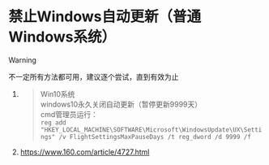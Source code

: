 # 禁止Windows自动更新（普通Windows系统）
> [!WARNING]
> 不一定所有方法都可用，建议逐个尝试，直到有效为止

1.
   > Win10系统  
   > windows10永久关闭自动更新（暂停更新9999天）  
   > cmd管理员运行：  
   > `reg add "HKEY_LOCAL_MACHINE\SOFTWARE\Microsoft\WindowsUpdate\UX\Settings" /v FlightSettingsMaxPauseDays /t reg_dword /d 9999 /f`

2. https://www.160.com/article/4727.html
